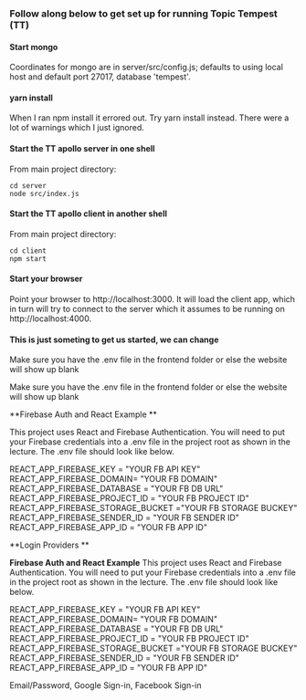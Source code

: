 ### Follow along below to get set up for running Topic Tempest (TT)

#### Start mongo
Coordinates for mongo are in server/src/config.js; defaults to using local
host and default port 27017, database 'tempest'.

#### yarn install
When I ran npm install it errored out. Try yarn install instead. There were a lot
of warnings which I just ignored.

#### Start the TT apollo server in one shell

From main project directory:

```
cd server
node src/index.js
```

#### Start the TT apollo client in another shell

From main project directory:

```
cd client
npm start
```

#### Start your browser

Point your browser to http://localhost:3000. It will load the client app,
which in turn will try to connect to the server which it assumes to be
running on http://localhost:4000.

#### This is just someting to get us started, we can change
Make sure you have the .env file in the frontend folder or else the website will show up blank

Make sure you have the .env file in the frontend folder or else the website will show up blank

**Firebase Auth and React Example **

This project uses React and Firebase Authentication. You will need to put your Firebase credentials into a .env file in the project root as shown in the lecture. The .env file should look like below.

REACT_APP_FIREBASE_KEY = "YOUR FB API KEY" 
REACT_APP_FIREBASE_DOMAIN= "YOUR FB DOMAIN" 
REACT_APP_FIREBASE_DATABASE = "YOUR FB DB URL" 
REACT_APP_FIREBASE_PROJECT_ID = "YOUR FB PROJECT ID" 
REACT_APP_FIREBASE_STORAGE_BUCKET ="YOUR FB STORAGE BUCKEY" 
REACT_APP_FIREBASE_SENDER_ID = "YOUR FB SENDER ID" 
REACT_APP_FIREBASE_APP_ID = "YOUR FB APP ID"

**Login Providers **

**Firebase Auth and React Example**
This project uses React and Firebase Authentication. You will need to put your Firebase credentials into a .env file in the project root as shown in the lecture. The .env file should look like below.

REACT_APP_FIREBASE_KEY = "YOUR FB API KEY"
REACT_APP_FIREBASE_DOMAIN= "YOUR FB DOMAIN"
REACT_APP_FIREBASE_DATABASE = "YOUR FB DB URL"
REACT_APP_FIREBASE_PROJECT_ID = "YOUR FB PROJECT ID"
REACT_APP_FIREBASE_STORAGE_BUCKET ="YOUR FB STORAGE BUCKEY"
REACT_APP_FIREBASE_SENDER_ID = "YOUR FB SENDER ID"
REACT_APP_FIREBASE_APP_ID = "YOUR FB APP ID"

Email/Password, Google Sign-in, Facebook Sign-in
